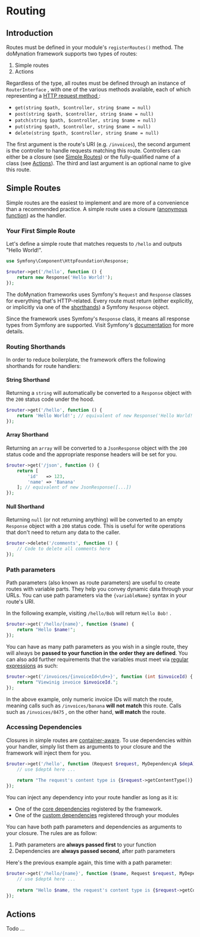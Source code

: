 # Routing

## Introduction

Routes must be defined in your module's `registerRoutes()` method. The doMynation framework supports two types of routes:

1. Simple routes
2. Actions

Regardless of the type, all routes must be defined through an instance of `RouterInterface` , with one of the various methods available, each of which representing a [HTTP request method ](https://developer.mozilla.org/en-US/docs/Web/HTTP/Methods):

* `get(string $path, $controller, string $name = null)`
* `post(string $path, $controller, string $name = null)`
* `patch(string $path, $controller, string $name = null)`
* `put(string $path, $controller, string $name = null)`
* `delete(string $path, $controller, string $name = null)`

The first argument is the route's URI \(e.g. `/invoices`\), the second argument is the controller to handle requests matching this route. Controllers can either be a closure \(see [Simple Routes](routing-1.md#simple-routes)\) or the fully-qualified name of a class \(see [Actions](routing-1.md#actions)\). The third and last argument is an optional name to give this route.

## Simple Routes

Simple routes are the easiest to implement and are more of a convenience than a recommended practice. A simple route uses a closure \([anonymous function](https://www.php.net/manual/en/functions.anonymous.php)\) as the handler. 

### Your First Simple Route

Let's define a simple route that matches requests to `/hello` and outputs "Hello World!".

```php
use Symfony\Component\HttpFoundation\Response;

$router->get('/hello', function () {
    return new Response('Hello World!');
});
```

The doMynation frameworks uses Symfony's `Request` and `Response` classes for everything that's HTTP-related. Every route must return \(either explicitly, or implicitly via one of the [shorthands](routing-1.md#routing-shorthands)\) a Symfony `Response` object. 

Since the framework uses Symfony's `Response` class, it means all response types from Symfony are supported. Visit Symfony's [documentation](https://symfony.com/doc/current/components/http_foundation.html#response) for more details. 

### Routing Shorthands

In order to reduce boilerplate, the framework offers the following shorthands for route handlers:

#### String Shorthand

Returning a `string` will automatically be converted to a `Response` object with the `200` status code under the hood.

```php
$router->get('/hello', function () {
    return 'Hello World!'; // equivalent of new Response('Hello World!')
});
```

#### Array Shorthand

Returning an `array` will be converted to a `JsonResponse` object with the `200` status code and the appropriate response headers will be set for you.

```php
$router->get('/json', function () {
    return [
        'id'   => 123,
        'name' => 'Banana'
    ]; // equivalent of new JsonResponse([...])
});
```

#### Null Shorthand

Returning `null` \(or not returning anything\) will be converted to an empty `Response` object with a `200` status code. This is useful for write operations that don't need to return any data to the caller.

```php
$router->delete('/comments', function () {
    // Code to delete all comments here
});
```

### Path parameters

Path parameters \(also known as route parameters\) are useful to create routes with variable parts. They help you convey dynamic data through your URLs. You can use path parameters via the `{variableName}` syntax in your route's URI. 

In the following example, visiting `/hello/Bob` will return `Hello Bob!` . 

```php
$router->get('/hello/{name}', function ($name) {
    return "Hello $name!";
});
```

You can have as many path parameters as you wish in a single route, they will always be **passed to your function in the** **order they are defined**. You can also add further requirements that the variables must meet via [regular expressions](https://en.wikipedia.org/wiki/Regular_expression) as such:

```php
$router->get('/invoices/{invoiceId<\d+>}', function (int $invoiceId) {
    return "Viewinig invoice $invoiceId.";
});
```

In the above example, only numeric invoice IDs will match the route, meaning calls such as `/invoices/banana` **will** **not match** this route. Calls such as `/invoices/8475` , on the other hand, **will match** the route.

### Accessing Dependencies

Closures in simple routes are [container-aware](dependency-injection.md#container-aware-entities). To use dependencies within your handler, simply list them as arguments to your closure and the framework will inject them for you.

```php
$router->get('/hello', function (Request $request, MyDependencyA $depA) {
    // use $deptA here ...
            
    return "The request's content type is {$request->getContentType()}.";
});
```

You can inject any dependency into your route handler as long as it is:

* One of the [core dependencies](dependency-injection.md#core-dependencies) registered by the framework.
* One of the [custom dependencies](routing.md#registering-dependencies) registered through your modules

You can have both path parameters and dependencies as arguments to your closure. The rules are as follow:

1. Path parameters are **always passed first** to your function
2. Dependencies are **always passed second**, after path parameters

Here's the previous example again, this time with a path parameter:

```php
$router->get('/hello/{name}', function ($name, Request $request, MyDependencyA $depA) {
    // use $deptA here ...
            
    return "Hello $name, the request's content type is {$request->getContentType()}.";
});
```

## Actions

Todo ...

